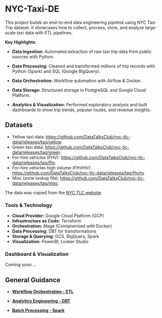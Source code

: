 # NYC-Taxi-DE

This project builds an end-to-end data engineering pipeline using NYC Taxi Trip dataset. It showcases how to collect, process, store, and analyze large-scale taxi data with ETL pipelines.

**Key Highlights:**
- **Data Ingestion:** Automated extraction of raw taxi trip data from public sources with Python.

- **Data Processing:** Cleaned and transformed millions of trip records with Python (Spark) and SQL (Google BigQuery).

- **Data Orchestration:** Workflow automation with Airflow & Docker.

- **Data Storage:** Structured storage in PostgreSQL and Google Cloud Platform.

- **Analytics & Visualization:** Performed exploratory analysis and built dashboards to show trip trends, popular routes, and revenue insights.

## Datasets

* Yellow taxi data: https://github.com/DataTalksClub/nyc-tlc-data/releases/tag/yellow
* Green taxi data: https://github.com/DataTalksClub/nyc-tlc-data/releases/tag/green
* For-hire vehicles (FHV): https://github.com/DataTalksClub/nyc-tlc-data/releases/tag/fhv
* For-hire vehicles high volume (FHVHV): https://github.com/DataTalksClub/nyc-tlc-data/releases/tag/fhvhv
* Misc (zone lookup file): https://github.com/DataTalksClub/nyc-tlc-data/releases/tag/misc

The data was copied from the [NYC TLC website](https://www1.nyc.gov/site/tlc/about/tlc-trip-record-data.page)


### Tools & Technology
- **Cloud Provider:** Google Cloud Platform (GCP)
- **Infrastructure as Code:** Terraform
- **Orchestration:** Mage (Containerized with Docker)
- **Data Processing:** DBT for transformations
- **Storage & Querying:** GCS, BigQuery, Spark
- **Visualization:** PowerBI, Looker Studio 

### Dashboard & Visualization

Coming soon ... 

## General Guidance

- [**Workflow Orchestration - ETL**](https://github.com/Anran0716/NYC-Taxi-DE/tree/main/Workflow%20Orchestration%20-%20ETL)

- [**Analytics Engineering - DBT**](https://github.com/Anran0716/NYC-Taxi-DE/tree/main/Analytics%20Engineering%20-%20DBT)

- [**Batch Processing - Spark**](https://github.com/Anran0716/NYC-Taxi-DE/tree/main/Batch%20Processing%20-%20Spark)